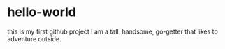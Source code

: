 # hello-world
this is my first github project
I am a tall, handsome, go-getter that likes to adventure outside. 
